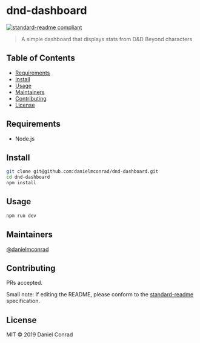 # dnd-dashboard

[![standard-readme compliant](https://img.shields.io/badge/standard--readme-OK-green.svg?style=flat-square)](https://github.com/RichardLitt/standard-readme)

> A simple dashboard that displays stats from D&amp;D Beyond characters

## Table of Contents

- [Requirements](#requirements)
- [Install](#install)
- [Usage](#usage)
- [Maintainers](#maintainers)
- [Contributing](#contributing)
- [License](#license)

## Requirements

- Node.js

## Install

```bash
git clone git@github.com:danielmconrad/dnd-dashboard.git
cd dnd-dashboard
npm install
```

## Usage

```bash
npm run dev
```

## Maintainers

[@danielmconrad](https://github.com/danielmconrad)

## Contributing

PRs accepted.

Small note: If editing the README, please conform to the [standard-readme](https://github.com/RichardLitt/standard-readme) specification.

## License

MIT © 2019 Daniel Conrad
